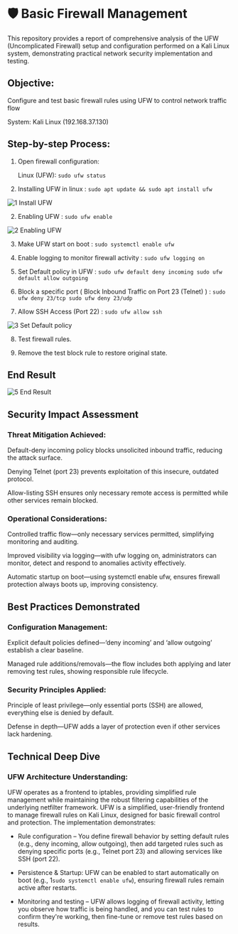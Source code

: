# 🛡️ Basic Firewall Management

This repository provides a report of comprehensive analysis of the UFW (Uncomplicated Firewall) setup and configuration performed on a Kali Linux system, demonstrating practical network security implementation and testing.

## Objective: 

Configure and test basic firewall rules using UFW to control network traffic flow

System: Kali Linux (192.168.37.130)

## Step-by-step Process:

1. Open firewall configuration:
   
    Linux (UFW): ``` sudo ufw status ```
   
3. Installing UFW in linux : ``` sudo apt update && sudo apt install ufw ```

![1 Install UFW](https://github.com/user-attachments/assets/4a97a449-d01d-41d5-b4af-e5771bd42f45)

2. Enabling UFW : ``` sudo ufw enable ```

![2 Enabling UFW](https://github.com/user-attachments/assets/6398295c-828b-4ffc-bca0-c62d69883aee)

3. Make UFW start on boot : ``` sudo systemctl enable ufw ```

4. Enable logging to monitor firewall activity : ``` sudo ufw logging on ```

5. Set Default policy in UFW : ``` sudo ufw default deny incoming sudo ufw default allow outgoing ```
   
6. Block a specific port ( Block Inbound Traffic on Port 23 (Telnet) ) : ``` sudo ufw deny 23/tcp sudo ufw deny 23/udp ```

7. Allow SSH Access (Port 22) : ``` sudo ufw allow ssh ```
   
![3 Set Default policy](https://github.com/user-attachments/assets/d1841af7-3c88-48da-9f9b-97e7da5d7234)

8. Test firewall rules.
   
9. Remove the test block rule to restore original state.
 
## End Result

![5 End Result](https://github.com/user-attachments/assets/c62738ce-4e84-475e-a5f7-1c611728d96a)

## Security Impact Assessment 

### Threat Mitigation Achieved:

Default-deny incoming policy blocks unsolicited inbound traffic, reducing the attack surface.

Denying Telnet (port 23) prevents exploitation of this insecure, outdated protocol.

Allow-listing SSH ensures only necessary remote access is permitted while other services remain blocked.

### Operational Considerations: 

Controlled traffic flow—only necessary services permitted, simplifying monitoring and auditing.

Improved visibility via logging—with ufw logging on, administrators can monitor, detect and respond to anomalies activity effectively.

Automatic startup on boot—using systemctl enable ufw, ensures firewall protection always boots up, improving consistency.

## Best Practices Demonstrated 

### Configuration Management:

Explicit default policies defined—‘deny incoming’ and ‘allow outgoing’ establish a clear baseline.

Managed rule additions/removals—the flow includes both applying and later removing test rules, showing responsible rule lifecycle.

### Security Principles Applied:

Principle of least privilege—only essential ports (SSH) are allowed, everything else is denied by default.

Defense in depth—UFW adds a layer of protection even if other services lack hardening.

## Technical Deep Dive 

### UFW Architecture Understanding: 

UFW operates as a frontend to iptables, providing simplified rule management while maintaining the robust filtering capabilities of the underlying netfilter framework. UFW is a simplified, user-friendly frontend to manage firewall rules on Kali Linux, designed for basic firewall control and protection.
The implementation demonstrates:

- Rule configuration – You define firewall behavior by setting default rules (e.g., deny incoming, allow outgoing), then add targeted rules such as denying specific ports (e.g., Telnet port 23) and allowing services like SSH (port 22).

- Persistence & Startup: UFW can be enabled to start automatically on boot (e.g., 1``sudo systemctl enable ufw``), ensuring firewall rules remain active after restarts.

- Monitoring and testing – UFW allows logging of firewall activity, letting you observe how traffic is being handled, and you can test rules to confirm they're working, then fine-tune or remove test rules based on results.

  
